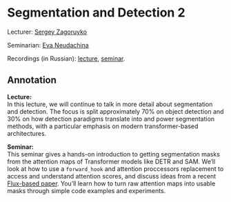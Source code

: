 # Segmentation and Detection 2

Lecturer: [Sergey Zagoruyko](https://szagoruyko.github.io/)

Seminarian: [Eva Neudachina](https://www.hse.ru/org/persons/401628708/)

Recordings (in Russian): [lecture](), [seminar]().

## Annotation

**Lecture:**  
In this lecture, we will continue to talk in more detail about segmentation and detection. The focus is split approximately 70% on object detection and 30% on how detection paradigms translate into and power segmentation methods, with a particular emphasis on modern transformer-based architectures.

**Seminar:**  
This seminar gives a hands-on introduction to getting segmentation masks from the attention maps of Transformer models like DETR and SAM. We’ll look at how to use a `forward_hook` and attention proccessors replacement to access and understand attention scores, and discuss ideas from a recent [Flux-based paper](https://arxiv.org/pdf/2502.04320v1). You’ll learn how to turn raw attention maps into usable masks through simple code examples and experiments.